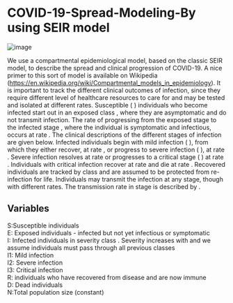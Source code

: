 # COVID-19-Spread-Modeling-By using SEIR model

![image](https://user-images.githubusercontent.com/40909273/128638152-b7eb5906-66c0-4160-a092-5c9f7b6b0b8e.png)
<br>

We use a compartmental epidemiological model, based on the classic SEIR model, to
describe the spread and clinical progression of COVID-19. A nice primer to this sort of
model is available on Wikipedia
(https://en.wikipedia.org/wiki/Compartmental_models_in_epidemiology). It is important to
track the different clinical outcomes of infection, since they require different level of
healthcare resources to care for and may be tested and isolated at different rates.
Susceptible ( ) individuals who become infected start out in an exposed class , where
they are asymptomatic and do not transmit infection. The rate of progressing from the
exposed stage to the infected stage , where the individual is symptomatic and
infectious, occurs at rate . The clinical descriptions of the different stages of infection
are given below. Infected individuals begin with mild infection ( ), from which they either
recover, at rate , or progress to severe infection ( ), at rate . Severe infection
resolves at rate or progresses to a critical stage ( ) at rate . Individuals with
critical infection recover at rate and die at rate . Recovered individuals are tracked by class and are assumed to be protected from re-infection for life. Individuals may
transmit the infection at any stage, though with different rates. The transmission rate in
stage is described by .
<br>
## Variables
S:Susceptible individuals <br>
E: Exposed individuals - infected but not yet infectious or symptomatic <br>
I: Infected individuals in severity class . Severity increases with and we <br>
assume individuals must pass through all previous classes <br>
I1: Mild infection <br>
I2: Severe infection <br>
I3: Critical infection <br>
R: individuals who have recovered from disease and are now immune <br>
D: Dead individuals <br>
N:Total population size (constant) <br>

